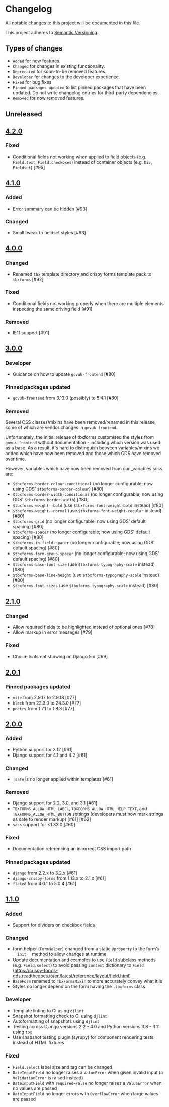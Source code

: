 # Changelog

All notable changes to this project will be documented in this file.

This project adheres to [Semantic Versioning](https://semver.org/spec/v2.0.0.html).

## Types of changes

-   `Added` for new features.
-   `Changed` for changes in existing functionality.
-   `Deprecated` for soon-to-be removed features.
-   `Developer` for changes to the developer experience.
-   `Fixed` for bug fixes.
-   `Pinned packages updated` to list pinned packages that have been updated. Do not write changelog entries for third-party dependencies.
-   `Removed` for now removed features.

## Unreleased

## [4.2.0](https://github.com/torchbox/tbxforms/releases/tag/v4.2.0)

### Fixed

-   Conditional fields not working when applied to field objects (e.g. `Field.text`, `Field.checkoxes`) instead of container objects (e.g. `Div`, `Fieldset`) [#95]

## [4.1.0](https://github.com/torchbox/tbxforms/releases/tag/v4.1.0)

### Added

-   Error summary can be hidden [#93]

### Changed

-   Small tweak to fieldset styles [#93]

## [4.0.0](https://github.com/torchbox/tbxforms/releases/tag/v4.0.0)

### Changed

-   Renamed `tbx` template directory and crispy forms template pack to `tbxforms` [#92]

### Fixed

-   Conditional fields not working properly when there are multiple elements inspecting the same driving field [#91]

### Removed

-   IE11 support [#91]

## [3.0.0](https://github.com/torchbox/tbxforms/releases/tag/v3.0.0)

### Developer

-   Guidance on how to update `govuk-frontend` [#80]

### Pinned packages updated

-   `govuk-frontend` from 3.13.0 (possibly) to 5.4.1 [#80]

### Removed

Several CSS classes/mixins have been removed/renamed in this release, some of
which are vendor changes in `govuk-frontend`.

Unfortunately, the initial release of tbxforms customised the styles from
`govuk-frontend` without documentation - including which version was used as a
base. As a result, it's hard to distinguish between variables/mixins we
added which have now been removed and those which GDS have removed over time.

However, variables which have now been removed from our \_variables.scss are:

-   `$tbxforms-border-colour-conditional` (no longer configurable; now using GDS' `$tbxforms-border-colour`) [#80]
-   `$tbxforms-border-width-conditional` (no longer configurable; now using GDS' `$tbxforms-border-width`) [#80]
-   `$tbxforms-weight--bold` (use `$tbxforms-font-weight-bold` instead) [#80]
-   `$tbxforms-weight--normal` (use `$tbxforms-font-weight-regular` instead) [#80]
-   `$tbxforms-grid` (no longer configurable; now using GDS' default spacing) [#80]
-   `$tbxforms-spacer` (no longer configurable; now using GDS' default spacing) [#80]
-   `$tbxforms-in-field-spacer` (no longer configurable; now using GDS' default spacing) [#80]
-   `$tbxforms-form-group-spacer` (no longer configurable; now using GDS' default spacing) [#80]
-   `$tbxforms-base-font-size` (use `$tbxforms-typography-scale` instead) [#80]
-   `$tbxforms-base-line-height` (use `$tbxforms-typography-scale` instead) [#80]
-   `$tbxforms-font-sizes` (use `$tbxforms-typography-scale` instead) [#80]

## [2.1.0](https://github.com/torchbox/tbxforms/releases/tag/v2.1.0)

### Changed

-   Allow required fields to be highlighted instead of optional ones [#78]
-   Allow markup in error messages [#79]

### Fixed

-   Choice hints not showing on Django 5.x [#69]

## [2.0.1](https://github.com/torchbox/tbxforms/releases/tag/v2.0.1)

### Pinned packages updated

-   `vite` from 2.9.17 to 2.9.18 [#77]
-   `black` from 22.3.0 to 24.3.0 [#77]
-   `poetry` from 1.7.1 to 1.8.3 [#77]

## [2.0.0](https://github.com/torchbox/tbxforms/releases/tag/v2.0.0)

### Added

-   Python support for 3.12 [#61]
-   Django support for 4.1 and 4.2 [#61]

### Changed

-   `|safe` is no longer applied within templates [#61]

### Removed

-   Django support for 2.2, 3.0, and 3.1 [#61]
-   `TBXFORMS_ALLOW_HTML_LABEL`, `TBXFORMS_ALLOW_HTML_HELP_TEXT`, and `TBXFORMS_ALLOW_HTML_BUTTON` settings (developers must now mark strings as safe to render markup) [#61] [#62]
-   `sass` support for <1.33.0 [#60]

### Fixed

-   Documentation referencing an incorrect CSS import path

### Pinned packages updated

-   `django` from 2.2.x to 3.2.x [#61]
-   `django-crispy-forms` from 1.13.x to 2.1.x [#61]
-   `flake8` from 4.0.1 to 5.0.4 [#61]

## [1.1.0](https://github.com/torchbox/tbxforms/releases/tag/v1.1.0)

### Added

-   Support for dividers on checkbox fields

### Changed

-   form.helper (`FormHelper`) changed from a static `@property` to the form's `__init__` method to allow changes at runtime
-   Update documentation and examples to use `Field` subclass methods (e.g. `Field.select`) to avoid passing `context` dictionary to `Field` (https://crispy-forms-gds.readthedocs.io/en/latest/reference/layout/field.html)
-   `BaseForm` renamed to `TbxFormsMixin` to more accurately convey what it is
-   Styles no longer depend on the form having the `.tbxforms` class

### Developer

-   Template linting to CI using `djlint`
-   Snapshot formatting check to CI using `djlint`
-   Autoformatting of snapshots using `djlint`
-   Testing across Django versions 2.2 - 4.0 and Python versions 3.8 - 3.11 using `tox`
-   Use snapshot testing plugin (syrupy) for component rendering tests instead of HTML fixtures

### Fixed

-   `Field.select` label size and tag can be changed
-   `DateInputField` no longer raises a `ValueError` when given invalid input (a `ValidationError` is raised instead)
-   `DateInputField` with `required=False` no longer raises a `ValueError` when no values are passed
-   `DateInputField` no longer errors with `OverflowError` when large values are passed
